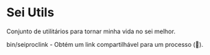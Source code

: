Sei Utils
========

Conjunto de utilitários para tornar minha vida no sei melhor.

bin/seiproclink - Obtém um link compartilhável para um processo (🙏).
